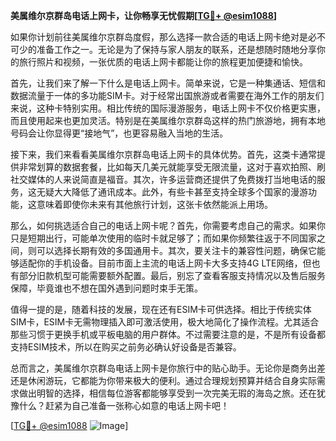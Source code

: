 **美属维尔京群岛电话上网卡，让你畅享无忧假期[[TG💪+ @esim1088](https://t.me/s/esim1088)]**

如果你计划前往美属维尔京群岛度假，那么选择一款合适的电话上网卡绝对是必不可少的准备工作之一。无论是为了保持与家人朋友的联系，还是想随时随地分享你的旅行照片和视频，一张优质的电话上网卡都能让你的旅程更加便捷和愉快。

首先，让我们来了解一下什么是电话上网卡。简单来说，它是一种集通话、短信和数据流量于一体的多功能SIM卡。对于经常出国旅游或者需要在海外工作的朋友们来说，这种卡特别实用。相比传统的国际漫游服务，电话上网卡不仅价格更实惠，而且使用起来也更加灵活。特别是在美属维尔京群岛这样的热门旅游地，拥有本地号码会让你显得更“接地气”，也更容易融入当地的生活。

接下来，我们来看看美属维尔京群岛电话上网卡的具体优势。首先，这类卡通常提供非常划算的数据套餐，比如每天几美元就能享受无限流量，这对于喜欢拍照、刷社交媒体的人来说简直是福音。其次，许多运营商还提供了免费拨打当地电话的服务，这无疑大大降低了通讯成本。此外，有些卡甚至支持全球多个国家的漫游功能，这意味着即使你未来有其他旅行计划，这张卡依然能派上用场。

那么，如何挑选适合自己的电话上网卡呢？首先，你需要考虑自己的需求。如果你只是短期出行，可能单次使用的临时卡就足够了；而如果你频繁往返于不同国家之间，则可以选择长期有效的多国通用卡。其次，要关注卡的兼容性问题，确保它能够适配你的手机设备。目前市面上主流的电话上网卡大多支持4G LTE网络，但也有部分旧款机型可能需要额外配置。最后，别忘了查看客服支持情况以及售后服务保障，毕竟谁也不想在国外遇到问题时束手无策。

值得一提的是，随着科技的发展，现在还有ESIM卡可供选择。相比于传统实体SIM卡，ESIM卡无需物理插入即可激活使用，极大地简化了操作流程。尤其适合那些习惯于更换手机或平板电脑的用户群体。不过需要注意的是，不是所有设备都支持ESIM技术，所以在购买之前务必确认好设备是否兼容。

总而言之，美属维尔京群岛电话上网卡是你旅行中的贴心助手。无论你是商务出差还是休闲游玩，它都能为你带来极大的便利。通过合理规划预算并结合自身实际需求做出明智的选择，相信每位游客都能够享受到一次完美无瑕的海岛之旅。还在犹豫什么？赶紧为自己准备一张称心如意的电话上网卡吧！

[[TG💪+ @esim1088](https://t.me/s/esim1088) ![Image](https://i.postimg.cc/4NQfJmqS/Snipaste-2025-05-13-00-14-12.png)]